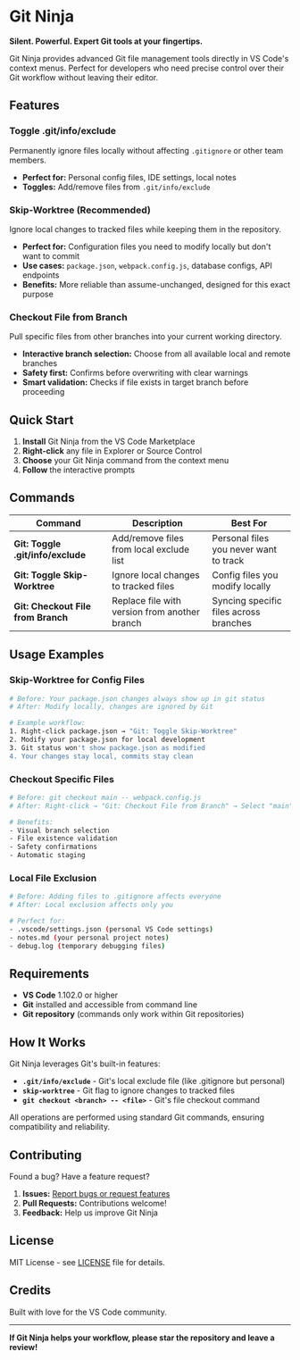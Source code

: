 # Git Ninja

**Silent. Powerful. Expert Git tools at your fingertips.**

Git Ninja provides advanced Git file management tools directly in VS Code's context menus. Perfect for developers who need precise control over their Git workflow without leaving their editor.

## Features

### **Toggle .git/info/exclude**
Permanently ignore files locally without affecting `.gitignore` or other team members.
- **Perfect for:** Personal config files, IDE settings, local notes
- **Toggles:** Add/remove files from `.git/info/exclude`

### **Skip-Worktree (Recommended)**
Ignore local changes to tracked files while keeping them in the repository.
- **Perfect for:** Configuration files you need to modify locally but don't want to commit
- **Use cases:** `package.json`, `webpack.config.js`, database configs, API endpoints
- **Benefits:** More reliable than assume-unchanged, designed for this exact purpose

### **Checkout File from Branch**
Pull specific files from other branches into your current working directory.
- **Interactive branch selection:** Choose from all available local and remote branches
- **Safety first:** Confirms before overwriting with clear warnings
- **Smart validation:** Checks if file exists in target branch before proceeding

## Quick Start

1. **Install** Git Ninja from the VS Code Marketplace
2. **Right-click** any file in Explorer or Source Control
3. **Choose** your Git Ninja command from the context menu
4. **Follow** the interactive prompts

## Commands

| Command | Description | Best For |
|---------|-------------|----------|
| **Git: Toggle .git/info/exclude** | Add/remove files from local exclude list | Personal files you never want to track |
| **Git: Toggle Skip-Worktree** | Ignore local changes to tracked files | Config files you modify locally |
| **Git: Checkout File from Branch** | Replace file with version from another branch | Syncing specific files across branches |

## Usage Examples

### Skip-Worktree for Config Files
```bash
# Before: Your package.json changes always show up in git status
# After: Modify locally, changes are ignored by Git

# Example workflow:
1. Right-click package.json → "Git: Toggle Skip-Worktree"
2. Modify your package.json for local development
3. Git status won't show package.json as modified
4. Your changes stay local, commits stay clean
```

### Checkout Specific Files
```bash
# Before: git checkout main -- webpack.config.js
# After: Right-click → "Git: Checkout File from Branch" → Select "main"

# Benefits:
- Visual branch selection
- File existence validation
- Safety confirmations
- Automatic staging
```

### Local File Exclusion
```bash
# Before: Adding files to .gitignore affects everyone
# After: Local exclusion affects only you

# Perfect for:
- .vscode/settings.json (personal VS Code settings)
- notes.md (your personal project notes)
- debug.log (temporary debugging files)
```

## Requirements

- **VS Code** 1.102.0 or higher
- **Git** installed and accessible from command line
- **Git repository** (commands only work within Git repositories)

## How It Works

Git Ninja leverages Git's built-in features:

- **`.git/info/exclude`** - Git's local exclude file (like .gitignore but personal)
- **`skip-worktree`** - Git flag to ignore changes to tracked files
- **`git checkout <branch> -- <file>`** - Git's file checkout command

All operations are performed using standard Git commands, ensuring compatibility and reliability.

## Contributing

Found a bug? Have a feature request? 

1. **Issues:** [Report bugs or request features](https://github.com/your-username/git-ninja/issues)
2. **Pull Requests:** Contributions welcome!
3. **Feedback:** Help us improve Git Ninja

## License

MIT License - see [LICENSE](LICENSE) file for details.

## Credits

Built with love for the VS Code community.

---

**If Git Ninja helps your workflow, please star the repository and leave a review!**
